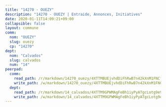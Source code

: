 ```yaml
---
title: "14270 - OUEZY"
description: "14270 - OUEZY | Entraide, Annonces, Initiatives"
date: 2020-01-11T14:09:21+09:00
collapsible: false
layout: commune
comm:
  nom: "OUEZY"
  slug: ouezy
  cp: "14270"
dept:
  nom: "Calvados"
  slug: calvados
  num: "14"
peerpad:
  comm:
    read_path: /r/markdown/14270_ouezy/4XTTMBUEjvhdDiFhRwB7n42kXnM1FNCfDXFk26EKNW8Ek2fVz
    write_path: /w/markdown/14270_ouezy/4XTTMBUEjvhdDiFhRwB7n42kXnM1FNCfDXFk26EKNW8Ek2fVz-K3TgTqZcN3SeeDizsxysLqYVFsnUKnvfTqnytWKmthgGd293wMGc4JjD3WrnWJtfUWKyCt2gGSCD8hoNdADTXh5EpowRobru6jLYwBJRgu2naoSJF71PJa1TjPWSYgPgszu8jz2c
  dept:
    read_path: /r/markdown/14_calvados/4XTTM9GPWMAgFeBh1iyPyATgcLotg9e9APJpQBEyY3RZiUwJ6
    write_path: /w/markdown/14_calvados/4XTTM9GPWMAgFeBh1iyPyATgcLotg9e9APJpQBEyY3RZiUwJ6-K3TgUXWJAT2cYJ9ZstQphkkm2za8um5GwwXsivqaDFTgbhMDcHaRXnT3h69szAqCyvWcFfDim5fkwc6CXdUtyvPpirbD1TPAb6xCxpPN6dR3zzDRe29YehQYbhZdjvZYkgztJYvi
---
```


